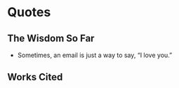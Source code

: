 # Quotes

## The Wisdom So Far

- Sometimes, an email is just a way to say, “I love you.”

## Works Cited
